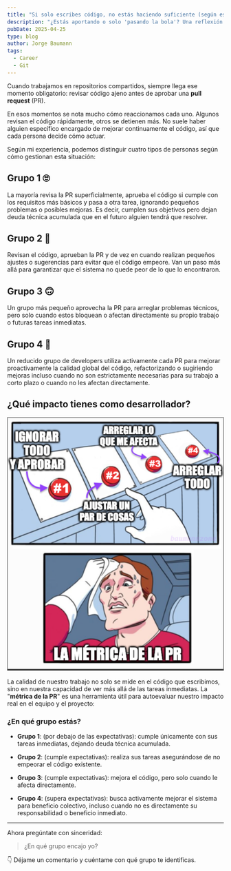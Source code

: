 ```yaml
---
title: "Si solo escribes código, no estás haciendo suficiente (según esta métrica)"
description: "¿Estás aportando o solo 'pasando la bola'? Una reflexión práctica sobre cómo pequeñas acciones proactivas pueden marcar la diferencia en la calidad del código y en la eficiencia de tu equipo."
pubDate: 2025-04-25
type: blog
author: Jorge Baumann
tags:
  - Career
  - Git
---
```


Cuando trabajamos en repositorios compartidos, siempre llega ese momento obligatorio: revisar código ajeno antes de aprobar una **pull request** (PR).

En esos momentos se nota mucho cómo reaccionamos cada uno. Algunos revisan el código rápidamente, otros se detienen más. No suele haber alguien específico encargado de mejorar continuamente el código, así que cada persona decide cómo actuar.

Según mi experiencia, podemos distinguir cuatro tipos de personas según cómo gestionan esta situación:

## Grupo 1 🙄

La mayoría revisa la PR superficialmente, aprueba el código si cumple con los requisitos más básicos y pasa a otra tarea, ignorando pequeños problemas o posibles mejoras. Es decir, cumplen sus objetivos pero dejan deuda técnica acumulada que en el futuro alguien tendrá que resolver.

## Grupo 2 🫥

Revisan el código, aprueban la PR y de vez en cuando realizan pequeños ajustes o sugerencias para evitar que el código empeore. Van un paso más allá para garantizar que el sistema no quede peor de lo que lo encontraron.

## Grupo 3 🙃

Un grupo más pequeño aprovecha la PR para arreglar problemas técnicos, pero solo cuando estos bloquean o afectan directamente su propio trabajo o futuras tareas inmediatas.

## Grupo 4 🤩

Un reducido grupo de developers utiliza activamente cada PR para mejorar proactivamente la calidad global del código, refactorizando o sugiriendo mejoras incluso cuando no son estrictamente necesarias para su trabajo a corto plazo o cuando no les afectan directamente.

## ¿Qué impacto tienes como desarrollador?

![Métrica de la PR](../../assets/blog/si-solo-escribes-codigo-no-estas-haciendo-suficiente-segun-esta-metrica/image.png)

La calidad de nuestro trabajo no solo se mide en el código que escribimos, sino en nuestra capacidad de ver más allá de las tareas inmediatas. La "**métrica de la PR**" es una herramienta útil para autoevaluar nuestro impacto real en el equipo y el proyecto:

### ¿En qué grupo estás?

- **Grupo 1**: (por debajo de las expectativas): cumple únicamente con sus tareas inmediatas, dejando deuda técnica acumulada.

- **Grupo 2**: (cumple expectativas): realiza sus tareas asegurándose de no empeorar el código existente.

- **Grupo 3**: (cumple expectativas): mejora el código, pero solo cuando le afecta directamente.

- **Grupo 4**: (supera expectativas): busca activamente mejorar el sistema para beneficio colectivo, incluso cuando no es directamente su responsabilidad o beneficio inmediato.

---

Ahora pregúntate con sinceridad:

> ¿En qué grupo encajo yo?

👇 Déjame un comentario y cuéntame con qué grupo te identificas.
